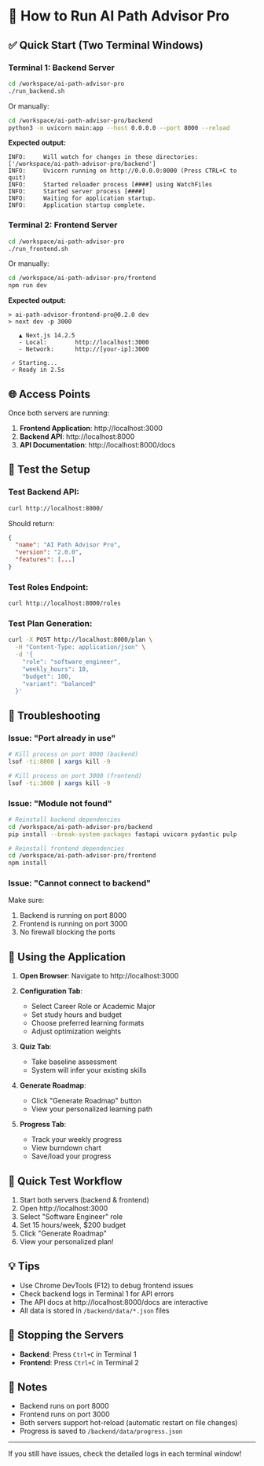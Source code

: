 # 🚀 How to Run AI Path Advisor Pro

## ✅ Quick Start (Two Terminal Windows)

### Terminal 1: Backend Server
```bash
cd /workspace/ai-path-advisor-pro
./run_backend.sh
```

Or manually:
```bash
cd /workspace/ai-path-advisor-pro/backend
python3 -m uvicorn main:app --host 0.0.0.0 --port 8000 --reload
```

**Expected output:**
```
INFO:     Will watch for changes in these directories: ['/workspace/ai-path-advisor-pro/backend']
INFO:     Uvicorn running on http://0.0.0.0:8000 (Press CTRL+C to quit)
INFO:     Started reloader process [####] using WatchFiles
INFO:     Started server process [####]
INFO:     Waiting for application startup.
INFO:     Application startup complete.
```

### Terminal 2: Frontend Server
```bash
cd /workspace/ai-path-advisor-pro
./run_frontend.sh
```

Or manually:
```bash
cd /workspace/ai-path-advisor-pro/frontend
npm run dev
```

**Expected output:**
```
> ai-path-advisor-frontend-pro@0.2.0 dev
> next dev -p 3000

   ▲ Next.js 14.2.5
   - Local:        http://localhost:3000
   - Network:      http://[your-ip]:3000

 ✓ Starting...
 ✓ Ready in 2.5s
```

## 🌐 Access Points

Once both servers are running:

1. **Frontend Application**: http://localhost:3000
2. **Backend API**: http://localhost:8000
3. **API Documentation**: http://localhost:8000/docs

## 🧪 Test the Setup

### Test Backend API:
```bash
curl http://localhost:8000/
```

Should return:
```json
{
  "name": "AI Path Advisor Pro",
  "version": "2.0.0",
  "features": [...]
}
```

### Test Roles Endpoint:
```bash
curl http://localhost:8000/roles
```

### Test Plan Generation:
```bash
curl -X POST http://localhost:8000/plan \
  -H "Content-Type: application/json" \
  -d '{
    "role": "software_engineer",
    "weekly_hours": 10,
    "budget": 100,
    "variant": "balanced"
  }'
```

## 🔧 Troubleshooting

### Issue: "Port already in use"
```bash
# Kill process on port 8000 (backend)
lsof -ti:8000 | xargs kill -9

# Kill process on port 3000 (frontend)
lsof -ti:3000 | xargs kill -9
```

### Issue: "Module not found"
```bash
# Reinstall backend dependencies
cd /workspace/ai-path-advisor-pro/backend
pip install --break-system-packages fastapi uvicorn pydantic pulp

# Reinstall frontend dependencies
cd /workspace/ai-path-advisor-pro/frontend
npm install
```

### Issue: "Cannot connect to backend"
Make sure:
1. Backend is running on port 8000
2. Frontend is running on port 3000
3. No firewall blocking the ports

## 📱 Using the Application

1. **Open Browser**: Navigate to http://localhost:3000

2. **Configuration Tab**:
   - Select Career Role or Academic Major
   - Set study hours and budget
   - Choose preferred learning formats
   - Adjust optimization weights

3. **Quiz Tab**:
   - Take baseline assessment
   - System will infer your existing skills

4. **Generate Roadmap**:
   - Click "Generate Roadmap" button
   - View your personalized learning path

5. **Progress Tab**:
   - Track your weekly progress
   - View burndown chart
   - Save/load your progress

## 🎯 Quick Test Workflow

1. Start both servers (backend & frontend)
2. Open http://localhost:3000
3. Select "Software Engineer" role
4. Set 15 hours/week, $200 budget
5. Click "Generate Roadmap"
6. View your personalized plan!

## 💡 Tips

- Use Chrome DevTools (F12) to debug frontend issues
- Check backend logs in Terminal 1 for API errors
- The API docs at http://localhost:8000/docs are interactive
- All data is stored in `/backend/data/*.json` files

## 🛑 Stopping the Servers

- **Backend**: Press `Ctrl+C` in Terminal 1
- **Frontend**: Press `Ctrl+C` in Terminal 2

## 📝 Notes

- Backend runs on port 8000
- Frontend runs on port 3000
- Both servers support hot-reload (automatic restart on file changes)
- Progress is saved to `/backend/data/progress.json`

---

If you still have issues, check the detailed logs in each terminal window!